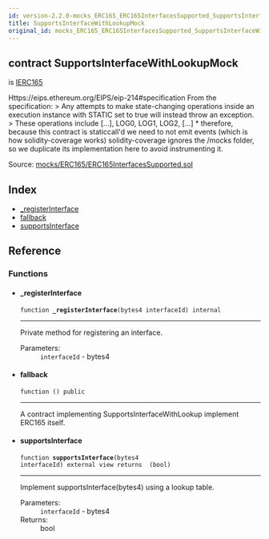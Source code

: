 ```yaml
---
id: version-2.2.0-mocks_ERC165_ERC165InterfacesSupported_SupportsInterfaceWithLookupMock
title: SupportsInterfaceWithLookupMock
original_id: mocks_ERC165_ERC165InterfacesSupported_SupportsInterfaceWithLookupMock
---
```


<div class="contract-doc"><div class="contract"><h2 class="contract-header"><span class="contract-kind">contract</span> SupportsInterfaceWithLookupMock</h2><p class="base-contracts"><span>is</span> <a href="introspection_IERC165.html">IERC165</a></p><p class="description">Https://eips.ethereum.org/EIPS/eip-214#specification From the specification: &gt; Any attempts to make state-changing operations inside an execution instance with STATIC set to true will instead throw an exception. &gt; These operations include [...], LOG0, LOG1, LOG2, [...] * therefore, because this contract is staticcall&#x27;d we need to not emit events (which is how solidity-coverage works) solidity-coverage ignores the /mocks folder, so we duplicate its implementation here to avoid instrumenting it.</p><div class="source">Source: <a href="https://github.com/OpenZeppelin/zeppelin-solidity/blob/v2.2.0/contracts/mocks/ERC165/ERC165InterfacesSupported.sol" target="_blank">mocks/ERC165/ERC165InterfacesSupported.sol</a></div></div><div class="index"><h2>Index</h2><ul><li><a href="mocks_ERC165_ERC165InterfacesSupported_SupportsInterfaceWithLookupMock.html#_registerInterface">_registerInterface</a></li><li><a href="mocks_ERC165_ERC165InterfacesSupported_SupportsInterfaceWithLookupMock.html#">fallback</a></li><li><a href="mocks_ERC165_ERC165InterfacesSupported_SupportsInterfaceWithLookupMock.html#supportsInterface">supportsInterface</a></li></ul></div><div class="reference"><h2>Reference</h2><div class="functions"><h3>Functions</h3><ul><li><div class="item function"><span id="_registerInterface" class="anchor-marker"></span><h4 class="name">_registerInterface</h4><div class="body"><code class="signature">function <strong>_registerInterface</strong><span>(bytes4 interfaceId) </span><span>internal </span></code><hr/><div class="description"><p>Private method for registering an interface.</p></div><dl><dt><span class="label-parameters">Parameters:</span></dt><dd><div><code>interfaceId</code> - bytes4</div></dd></dl></div></div></li><li><div class="item function"><span id="fallback" class="anchor-marker"></span><h4 class="name">fallback</h4><div class="body"><code class="signature">function <strong></strong><span>() </span><span>public </span></code><hr/><div class="description"><p>A contract implementing SupportsInterfaceWithLookup implement ERC165 itself.</p></div></div></div></li><li><div class="item function"><span id="supportsInterface" class="anchor-marker"></span><h4 class="name">supportsInterface</h4><div class="body"><code class="signature">function <strong>supportsInterface</strong><span>(bytes4 interfaceId) </span><span>external </span><span>view </span><span>returns  (bool) </span></code><hr/><div class="description"><p>Implement supportsInterface(bytes4) using a lookup table.</p></div><dl><dt><span class="label-parameters">Parameters:</span></dt><dd><div><code>interfaceId</code> - bytes4</div></dd><dt><span class="label-return">Returns:</span></dt><dd>bool</dd></dl></div></div></li></ul></div></div></div>
